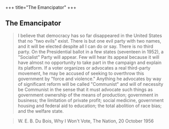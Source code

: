 +++
title="The Emancipator"
+++

## The Emancipator



> I believe that democracy has so far disappeared in the United States that no "two evils" exist. There is but one evil party with two names, and it will be elected despite all I can do or say. There is no third party. On the Presidential ballot in a few states (seventeen in 1952), a "Socialist" Party will appear. Few will hear its appeal because it will have almost no opportunity to take part in the campaign and explain its platform. If a voter organizes or advocates a real third-party movement, he may be accused of seeking to overthrow this government by "force and violence." Anything he advocates by way of significant reform will be called "Communist" and will of necessity be Communist in the sense that it must advocate such things as government ownership of the means of production; government in business; the limitation of private profit; social medicine, government housing and federal aid to education; the total abolition of race bias; and the welfare state.

> W. E. B. Du Bois, Why I Won't Vote, The Nation, 20 October 1956

